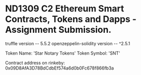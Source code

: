 # ND1309 C2 Ethereum Smart Contracts, Tokens and Dapps - Assignment Submission.

truffle version -- 5.5.2
openzeppelin-solidity version -- ^2.5.1

Token Name: 'Star Notary Tokens'
Token Symbol: 'SNT'

Contract address on rinkeby: 0x09D8AfA3D78BdCdbEf574a6d0b0Fc678f866fb3a
